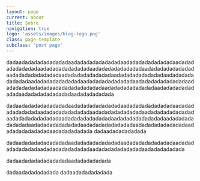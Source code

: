 ```yaml
---
layout: page
current: about
title: Sobre
navigation: true
logo: 'assets/images/blog-logo.png'
class: page-template
subclass: 'post page'
---
```


dadaadadadadadadadadaadadadadadadadadaadadadadadadadadaadadadadadadadadaadadadadadadadadaadadadadadadadadaadadadadadadadadaadadadadadadadadaadadadadadadadadaadadadadadadadadaadadadadadadadadaadadadadadadadadaadadadadadadadadaadadadadadadadadaadadadadadadadadaadadadadadadadadaadadadadadadadadaadadadadadadadadaadadadadadadadadaadadadadadada

dadaadadadadadadadadaadadadadadadadadaadadadadadadadadaadadadadadadadadaadadadadadadadadaadadadadadadadadaadadadadadadadadaadadadadadadadadaadadadadadadadadaadadadadadadadadaadadadadadadadadaadadadadadadadadaadadadadadadadadaadadadadadadadadaadadadadadadadadaadadadadadada
dadaadadadadadada

dadaadadadadadadadadaadadadadadadadadaadadadadadadadadaadadadadadadadadaadadadadadadadadaadadadadadadadadaadadadadadada

dadaadadadadadadadadaadadadadadada

dadaadadadadadada
dadaadadadadadada
